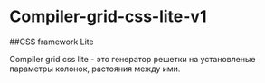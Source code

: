 Compiler-grid-css-lite-v1
=========================

##CSS framework Lite 

Compiler grid css lite - это генератор решетки на установленые параметры колонок, растояния между ими.

